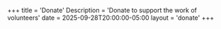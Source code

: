 +++
title = 'Donate'
Description = 'Donate to support the work of volunteers'
date = 2025-09-28T20:00:00-05:00
layout = 'donate'
+++
